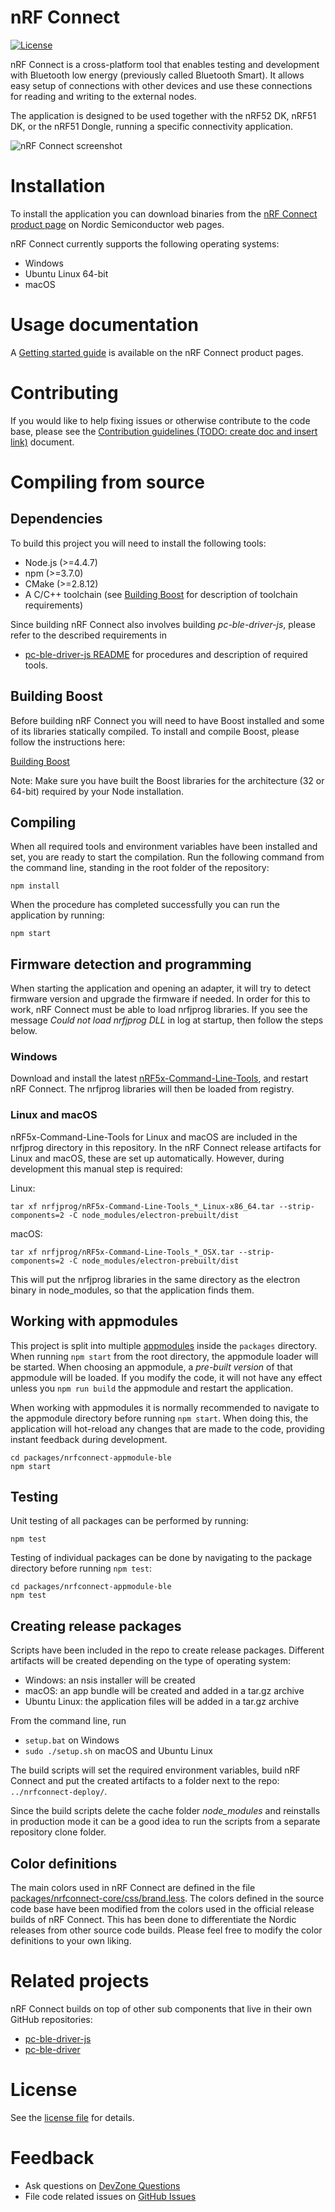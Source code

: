 # nRF Connect
[![License](https://img.shields.io/badge/license-Modified%20BSD%20License-blue.svg)](https://github.com/NordicSemiconductor/pc-yggdrasil/blob/master/LICENSE)

nRF Connect is a cross-platform tool that enables testing and development with Bluetooth low energy (previously called Bluetooth Smart). It allows easy setup of connections with other devices and use these connections for reading and writing to the external nodes.

The application is designed to be used together with the nRF52 DK, nRF51 DK, or the nRF51 Dongle, running a specific connectivity application.

![nRF Connect screenshot](https://pbs.twimg.com/media/Cnoc_1OWIAAObOE.png:small)

# Installation
To install the application you can download binaries from the [nRF Connect product page](http://www.nordicsemi.com/eng/Products/Bluetooth-low-energy/nRF-Connect-for-desktop) on Nordic Semiconductor web pages.

nRF Connect currently supports the following operating systems:

* Windows
* Ubuntu Linux 64-bit
* macOS

# Usage documentation
A [Getting started guide](http://infocenter.nordicsemi.com/topic/com.nordic.infocenter.tools/dita/tools/nRF_Connect/nRF_Connect_intro.html?cp=4_2) is available on the nRF Connect product pages. 

# Contributing
If you would like to help fixing issues or otherwise contribute to the code base, please see the [Contribution guidelines (TODO: create doc and insert link)]() document.

# Compiling from source

## Dependencies
To build this project you will need to install the following tools:

* Node.js (>=4.4.7)
* npm (>=3.7.0)
* CMake (>=2.8.12)
* A C/C++ toolchain (see [Building Boost](#building-boost) for description of toolchain requirements)

Since building nRF Connect also involves building *pc-ble-driver-js*, please refer to the described requirements in

* [pc-ble-driver-js README](https://github.com/NordicSemiconductor/pc-ble-driver-js) for procedures and description of required tools.

## Building Boost
Before building nRF Connect you will need to have Boost installed and some of its libraries statically compiled. To install and compile Boost, please follow the instructions here:

[Building Boost](https://github.com/NordicSemiconductor/pc-ble-driver/tree/master#building-boost)

Note: Make sure you have built the Boost libraries for the architecture (32 or 64-bit) required by your Node installation.

## Compiling
When all required tools and environment variables have been installed and set, you are ready to start the compilation. Run the following command from the command line, standing in the root folder of the repository:

    npm install

When the procedure has completed successfully you can run the application by running:

    npm start

## Firmware detection and programming

When starting the application and opening an adapter, it will try to detect firmware version and upgrade the firmware if needed. In order for this to work, nRF Connect must be able to load nrfjprog libraries. If you see the message *Could not load nrfjprog DLL* in log at startup, then follow the steps below.

### Windows

Download and install the latest [nRF5x-Command-Line-Tools](https://www.nordicsemi.com/eng/nordic/Products/nRF51822/nRF5x-Command-Line-Tools-Win32/33444), and restart nRF Connect. The nrfjprog libraries will then be loaded from registry.

### Linux and macOS

nRF5x-Command-Line-Tools for Linux and macOS are included in the nrfjprog directory in this repository. In the nRF Connect release artifacts for Linux and macOS, these are set up automatically. However, during development this manual step is required:

Linux:

    tar xf nrfjprog/nRF5x-Command-Line-Tools_*_Linux-x86_64.tar --strip-components=2 -C node_modules/electron-prebuilt/dist

macOS:

    tar xf nrfjprog/nRF5x-Command-Line-Tools_*_OSX.tar --strip-components=2 -C node_modules/electron-prebuilt/dist

This will put the nrfjprog libraries in the same directory as the electron binary in node_modules, so that the application finds them.

## Working with appmodules

This project is split into multiple [appmodules](doc/README.md) inside the `packages` directory. When running `npm start` from the root directory, the appmodule loader will be started. When choosing an appmodule, a *pre-built version* of that appmodule will be loaded. If you modify the code, it will not have any effect unless you `npm run build` the appmodule and restart the application.

When working with appmodules it is normally recommended to navigate to the appmodule directory before running `npm start`. When doing this, the application will hot-reload any changes that are made to the code, providing instant feedback during development.

    cd packages/nrfconnect-appmodule-ble
    npm start

## Testing

Unit testing of all packages can be performed by running:

    npm test

Testing of individual packages can be done by navigating to the package directory before running `npm test`:

    cd packages/nrfconnect-appmodule-ble
    npm test

## Creating release packages
Scripts have been included in the repo to create release packages. Different artifacts will be created depending on the type of operating system:

* Windows: an nsis installer will be created
* macOS: an app bundle will be created and added in a tar.gz archive
* Ubuntu Linux: the application files will be added in a tar.gz archive

From the command line, run  

* `setup.bat` on Windows
* `sudo ./setup.sh` on macOS and Ubuntu Linux

The build scripts will set the required environment variables, build nRF Connect and put the created artifacts to a folder next to the repo: `../nrfconnect-deploy/`.  

Since the build scripts delete the cache folder *node_modules* and reinstalls in production mode it can be a good idea to run the scripts from a separate repository clone folder.

## Color definitions
The main colors used in nRF Connect are defined in the file [packages/nrfconnect-core/css/brand.less](packages/nrfconnect-core/css/brand.less). The colors defined in the source code base have been modified from the colors used in the official release builds of nRF Connect. This has been done to differentiate the Nordic releases from other source code builds. Please feel free to modify the color definitions to your own liking.

# Related projects
nRF Connect builds on top of other sub components that live in their own GitHub repositories:

* [pc-ble-driver-js](https://github.com/NordicSemiconductor/pc-ble-driver-js)
* [pc-ble-driver](https://github.com/NordicSemiconductor/pc-ble-driver)

# License
See the [license file](https://github.com/NordicSemiconductor/pc-yggdrasil) for details.

# Feedback
* Ask questions on [DevZone Questions](devzone.nordicsemi.com)
* File code related issues on [GitHub Issues](https://github.com/NordicSemiconductor/pc-yggdrasil/issues)
